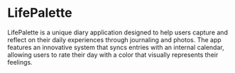 # LifePalette
LifePalette is a unique diary application designed to help users capture and reflect on their daily experiences through journaling and photos. The app features an innovative system that syncs entries with an internal calendar, allowing users to rate their day with a color that visually represents their feelings. 
